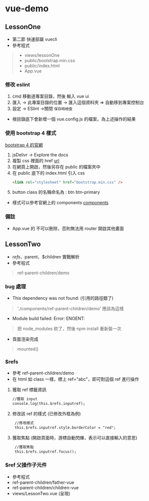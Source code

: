 # vue-demo

## LessonOne
- 第二節 快速部屬 vuecli
- 參考程式 
> - views/lessonOne
> - public/bootstrap.min.css
> - public/index.html
> - App.vue
  
### 修改 eslint
1. cmd 移動道專案目錄，然後 輸入 vue ui
2. 匯入 -> 此專案目錄的位置 -> 匯入這個資料夾 => 自動移到專案控制台
3. 設定 -> ESlint ->關閉 `保存時檢查`
- 根目錄底下會新增一個 vue.config.js 的檔案，為上述操作的結果

### 使用 bootstrap 4 樣式
[bootstrap 4 的官網](https://getbootstrap.com/)
1. jsDelivr -> Explore the docs 
2. 複製 css 裡面的 href [url](https://cdn.jsdelivr.net/npm/bootstrap@5.1.3/dist/css/bootstrap.min.css)
3. 在網頁上開啟，然後另存在 public 的檔案夾中
4. 在 public 底下的 index.html 引入 css
    ```html
    <link rel="stylesheet" href="bootstrap.min.css" />
    ```
5. button class 的名稱命名為 : btn btn-primary

- 樣式可以參考官網上的 components [components](https://getbootstrap.com/docs/5.1/components/accordion/)

### 備註 
- App.vue 的 <router-view /> 不可以刪除，否則無法用 router 開啟其他畫面
     


## LessonTwo
- $refs、$parent、$children 實戰解析
- 參考程式
> ref-parent-children/demo
### bug 處理
- This dependency was not found: (引用的路徑錯了)
> './components/ref-parent-children/demo' 應該為這樣

- Module build failed: Error: ENOENT:
> 把 node_modules 砍了，然後 npm install 重新裝一次

- 頁面渲染完成
> mounted()

### $refs
- 參考 ref-parent-children/demo
- 在 html 如 class 一樣，標上 ref="abc"，即可對這個 ref 進行操作
1. 獲取 ref 標籤資訊
   ```html
   //獲取 input
   console.log(this.$refs.inputref);
   ```
2. 修改該 ref 的樣式 (已修改外框為例)
   ```html
    //修改樣式
    this.$refs.inputref.style.borderColor = "red";
   ```
3. 獲取焦點 (開啟頁面時，游標自動閃爍，表示可以直接輸入的意思)
   ```html
    //獲取焦點
    this.$refs.inputref.focus();
   ```
   
### $ref 父操作子元件
- 參考程式
- ref-parent-children/father-vue
- ref-parent-children/children-vue
- views/LessonTwo.vue (呈現)


